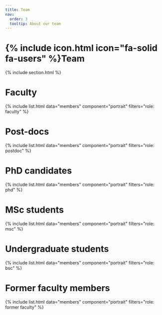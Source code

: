 ```yaml
---
title: Team
nav:
  order: 3
  tooltip: About our team
---
```


# {% include icon.html icon="fa-solid fa-users" %}Team

{% include section.html %}

# Faculty

{% include list.html data="members" component="portrait" filters="role: faculty" %}

# Post-docs

{% include list.html data="members" component="portrait" filters="role: postdoc" %}

# PhD candidates

{% include list.html data="members" component="portrait" filters="role: phd" %}

# MSc students

{% include list.html data="members" component="portrait" filters="role: msc" %}

# Undergraduate students

{% include list.html data="members" component="portrait" filters="role: bsc" %}

# Former faculty members

{% include list.html data="members" component="portrait" filters="role: former faculty" %}

<!--
{% capture content %}

{% include figure.html image="images/photo.jpg" %}
{% include figure.html image="images/photo.jpg" %}
{% include figure.html image="images/photo.jpg" %}

{% endcapture %}

{% include grid.html style="square" content=content %}
-->
